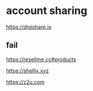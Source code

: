 # account sharing

https://digishare.io

## fail

https://resellme.cc#products

https://shellix.xyz

https://z2u.com
